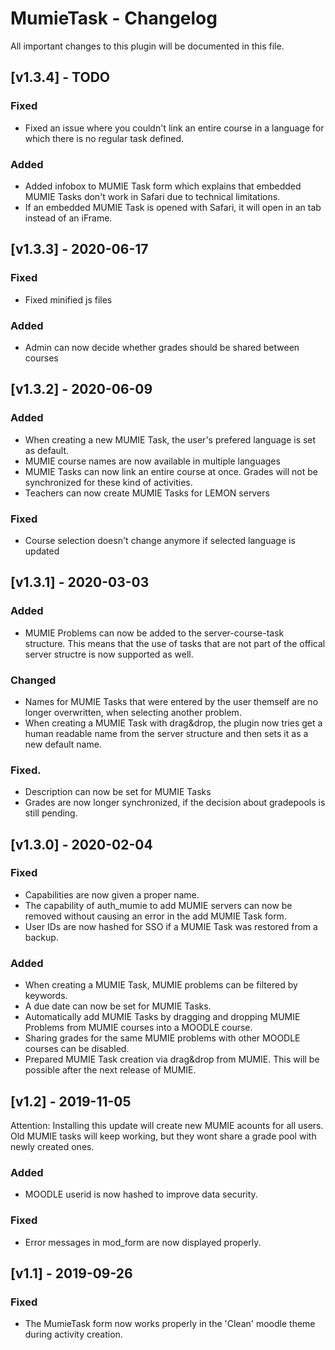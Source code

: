# MumieTask - Changelog

All important changes to this plugin will be documented in this file.

## [v1.3.4] - TODO
### Fixed
- Fixed an issue where you couldn't link an entire course in a language for which there is no regular task defined.

### Added
- Added infobox to MUMIE Task form which explains that embedded MUMIE Tasks don't work in Safari due to technical limitations.
- If an embedded MUMIE Task is opened with Safari, it will open in an tab instead of an iFrame.

## [v1.3.3] - 2020-06-17
### Fixed
- Fixed minified js files

### Added
- Admin can now decide whether grades should be shared between courses

## [v1.3.2] - 2020-06-09
### Added
- When creating a new MUMIE Task, the user's prefered language is set as default.
- MUMIE course names are now available in multiple languages
- MUMIE Tasks can now link an entire course at once. Grades will not be synchronized for these kind of activities.
- Teachers can now create MUMIE Tasks for LEMON servers

### Fixed
- Course selection doesn't change anymore if selected language is updated

## [v1.3.1] - 2020-03-03
### Added
- MUMIE Problems can now be added to the server-course-task structure. This means that the use of tasks that are not part of the offical server structre is now supported as well.

### Changed
- Names for MUMIE Tasks that were entered by the user themself are no longer overwritten, when selecting another problem.
- When creating a MUMIE Task with drag&drop, the plugin now tries get a human readable name from the server structure and then sets it as a new default name.

### Fixed.
- Description can now be set for MUMIE Tasks
- Grades are now longer synchronized, if the decision about gradepools is still pending.

## [v1.3.0] - 2020-02-04
### Fixed
- Capabilities are now given a proper name.
- The capability of auth_mumie to add MUMIE servers can now be removed without causing an error in the add MUMIE Task form.
- User IDs are now hashed for SSO if a MUMIE Task was restored from a backup.

### Added
- When creating a MUMIE Task, MUMIE problems can be filtered by keywords.
- A due date can now be set for MUMIE Tasks.
- Automatically add MUMIE Tasks by dragging and dropping MUMIE Problems from MUMIE courses into a MOODLE course.
- Sharing grades for the same MUMIE problems with other MOODLE courses can be disabled.
- Prepared MUMIE Task creation via drag&drop from MUMIE. This will be possible after the next release of MUMIE.

## [v1.2] - 2019-11-05
Attention: Installing this update will create new MUMIE acounts for all users. Old MUMIE tasks will keep working, but they wont share a grade pool with newly created ones.
### Added
- MOODLE userid is now hashed to improve data security.

### Fixed
- Error messages in mod_form are now displayed properly.


## [v1.1] - 2019-09-26
### Fixed
- The MumieTask form now works properly in the 'Clean' moodle theme during activity creation.


